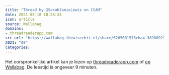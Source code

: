 ```yaml
---
title: "Thread by @SarahJamieLewis on CSAM"
date: 2021-08-18 18:28:23
icon: article
source: Wallabag
domains:
- threadreaderapp.com
src_url: "https://wallabag.thewiserbit.nl/share/6265601576cba4.38988929"
2021: "08"
categories:
---
```

Het oorspronkelijke artikel kan je lezen op [threadreaderapp.com](https://threadreaderapp.com/thread/1424261107154255874.html) of [op Wallabag](https://wallabag.thewiserbit.nl/share/6265601576cba4.38988929). De leestijd is ongeveer 9 minuten.